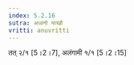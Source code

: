```yaml
---
index: 5.2.16
sutra: अध्वनो यत्खौ
vritti: anuvritti
---
```


तत् २/१ [5।2।7],  अलंगामी  १/१ [5।2।15]